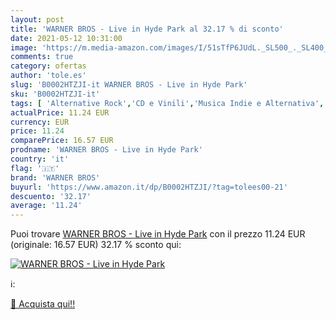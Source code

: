 ```yaml
---
layout: post
title: 'WARNER BROS - Live in Hyde Park al 32.17 % di sconto'
date: 2021-05-12 10:31:00
image: 'https://m.media-amazon.com/images/I/51sTfP6JUdL._SL500_._SL400_.jpg'
comments: true
category: ofertas
author: 'tole.es'
slug: 'B0002HTZJI-it WARNER BROS - Live in Hyde Park'
sku: 'B0002HTZJI-it'
tags: [ 'Alternative Rock','CD e Vinili','Musica Indie e Alternativa','Rock','Rock classico','warner bros', ]
actualPrice: 11.24 EUR
currency: EUR
price: 11.24
comparePrice: 16.57 EUR
prodname: 'WARNER BROS - Live in Hyde Park'
country: 'it'
flag: '🇮🇹'
brand: 'WARNER BROS'
buyurl: 'https://www.amazon.it/dp/B0002HTZJI/?tag=tolees00-21'
descuento: '32.17'
average: '11.24'
---
```


Puoi trovare [WARNER BROS - Live in Hyde Park](https://www.amazon.it/dp/B0002HTZJI/?tag=tolees00-21) con il prezzo 11.24 EUR (originale: 16.57 EUR) 32.17 % sconto qui:

[![WARNER BROS - Live in Hyde Park](https://m.media-amazon.com/images/I/51sTfP6JUdL._SL500_._SL400_.jpg)](https://www.amazon.it/dp/B0002HTZJI/?tag=tolees00-21)

ℹ️:


[🛒 Acquista qui!!](https://www.amazon.it/dp/B0002HTZJI/?tag=tolees00-21)
